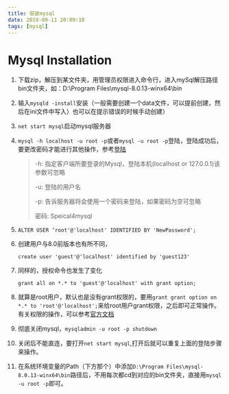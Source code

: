 ```yaml
---
title: 安装mysql
date: 2019-09-11 20:09:18
tags: [mysql]
---
```


# Mysql Installation

1. 下载zip，解压到某文件夹，用管理员权限进入命令行，进入mySql解压路径bin文件夹，如：D:\Program Files\mysql-8.0.13-winx64\bin

2. 输入`mysqld -install`安装（一般需要创建一个data文件，可以提前创建，然后在ini文件中写入）也可以在提示错误的时候手动创建）

3. `net start mysql`启动mysql服务器

4. `mysql -h localhost -u root -p`或者`mysql -u root -p`登陆，登陆成功后，要更改密码才能进行其他操作，参考[登陆](https://dev.mysql.com/doc/refman/8.0/en/connecting-disconnecting.html)

   > -h: 指定客户端所要登录的Mysql，登陆本机(localhost or 127.0.0.1)该参数可忽略
   >
   > -u: 登陆的用户名
   >
   > -p: 告诉服务器将会使用一个密码来登陆，如果密码为空可忽略
   >
   > 密码: Speical4mysql

5. `ALTER USER ‘root'@'localhost' IDENTIFIED BY 'NewPassword';`

6. 创建用户与8.0前版本也有所不同，

   `create user 'guest'@'localhost' identified by 'guest123'`

7. 同样的，授权命令也发生了变化

   `grant all on *.* to 'guest'@'localhost' with grant option;`

8. 就算是root用户，默认也是没有grant权限的，要用`grant grant option on *.* to 'root'@'localhost';`来给root用户grant权限，之后即可正常操作。有关权限的操作，可以参考[官方文档](https://dev.mysql.com/doc/refman/8.0/en/privileges-provided.html)

9. 彻底关闭mysql，`mysqladmin -u root -p shutdown`

10. 关闭后不能直连，要打开`net start mysql`,打开后就可以重复上面的登陆步骤来操作。

11. 在系统环境变量的Path（下方那个）中添加`D:\Program Files\mysql-8.0.13-winx64\bin`路径后，不用每次都cd到对应的bin文件夹，直接用`mysql -u root -p`即可。